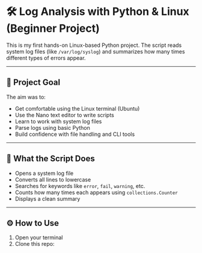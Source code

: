 # 🛠️ Log Analysis with Python & Linux (Beginner Project)

This is my first hands-on Linux-based Python project. The script reads system log files (like `/var/log/syslog`) and summarizes how many times different types of errors appear.

---

## 🎯 Project Goal

The aim was to:
- Get comfortable using the Linux terminal (Ubuntu)
- Use the Nano text editor to write scripts
- Learn to work with system log files
- Parse logs using basic Python
- Build confidence with file handling and CLI tools

---



## 🧠 What the Script Does

- Opens a system log file
- Converts all lines to lowercase
- Searches for keywords like `error`, `fail`, `warning`, etc.
- Counts how many times each appears using `collections.Counter`
- Displays a clean summary

---

## ⚙️ How to Use

1. Open your terminal
2. Clone this repo:

